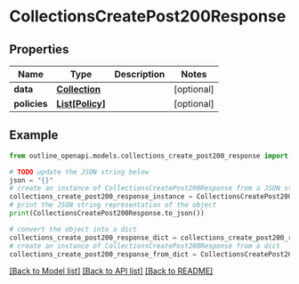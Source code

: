 # CollectionsCreatePost200Response


## Properties

Name | Type | Description | Notes
------------ | ------------- | ------------- | -------------
**data** | [**Collection**](Collection.md) |  | [optional] 
**policies** | [**List[Policy]**](Policy.md) |  | [optional] 

## Example

```python
from outline_openapi.models.collections_create_post200_response import CollectionsCreatePost200Response

# TODO update the JSON string below
json = "{}"
# create an instance of CollectionsCreatePost200Response from a JSON string
collections_create_post200_response_instance = CollectionsCreatePost200Response.from_json(json)
# print the JSON string representation of the object
print(CollectionsCreatePost200Response.to_json())

# convert the object into a dict
collections_create_post200_response_dict = collections_create_post200_response_instance.to_dict()
# create an instance of CollectionsCreatePost200Response from a dict
collections_create_post200_response_from_dict = CollectionsCreatePost200Response.from_dict(collections_create_post200_response_dict)
```
[[Back to Model list]](../README.md#documentation-for-models) [[Back to API list]](../README.md#documentation-for-api-endpoints) [[Back to README]](../README.md)


